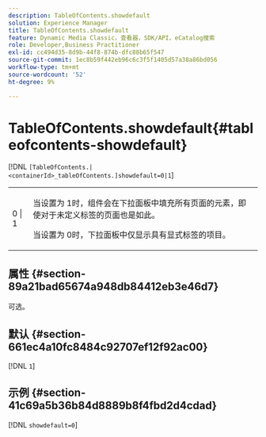 ```yaml
---
description: TableOfContents.showdefault
solution: Experience Manager
title: TableOfContents.showdefault
feature: Dynamic Media Classic，查看器，SDK/API，eCatalog搜索
role: Developer,Business Practitioner
exl-id: cc494d35-8d9b-44f8-874b-dfc88b65f547
source-git-commit: 1ec8b59f442eb96c6c3f5f1405d57a38a86bd056
workflow-type: tm+mt
source-wordcount: '52'
ht-degree: 9%

---
```


# TableOfContents.showdefault{#tableofcontents-showdefault}

[!DNL `[TableOfContents.|<containerId>_tableOfContents.]showdefault=0|1`]

<table id="table_BE34F807437C4955A2A640495E05138F"> 
 <tbody> 
  <tr> 
   <td> <p> <span class="codeph"> 0 | 1</span> </p> </td> 
   <td> <p> 当设置为<span class="codeph"> 1</span>时，组件会在下拉面板中填充所有页面的元素，即使对于未定义标签的页面也是如此。 </p> <p>当设置为<span class="codeph"> 0</span>时，下拉面板中仅显示具有显式标签的项目。 </p> </td> 
  </tr> 
 </tbody> 
</table>

## 属性 {#section-89a21bad65674a948db84412eb3e46d7}

可选。

## 默认 {#section-661ec4a10fc8484c92707ef12f92ac00}

[!DNL `1`]

## 示例 {#section-41c69a5b36b84d8889b8f4fbd2d4cdad}

[!DNL `showdefault=0`]
